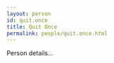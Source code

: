 ```yaml
---
layout: person
id: quit.once
title: Quit Once
permalink: people/quit.once.html
---
```


Person details...